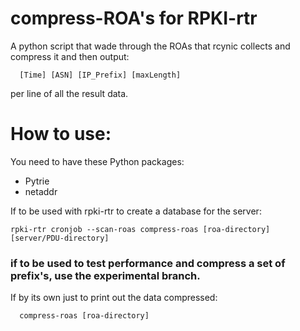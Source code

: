 # compress-ROA's for RPKI-rtr
A python script that wade through the ROAs that rcynic collects and compress it and then output:

```shell
  [Time] [ASN] [IP_Prefix] [maxLength]
```

per line of all the result data.

# How to use:

You need to have these Python packages:
 - Pytrie
 - netaddr

If to be used with rpki-rtr to create a database for the server:

```shell
rpki-rtr cronjob --scan-roas compress-roas [roa-directory] [server/PDU-directory]
```

### if to be used to test performance and compress a set of prefix's, use the experimental branch.

If by its own just to print out the data compressed:

```shell
  compress-roas [roa-directory]
```
